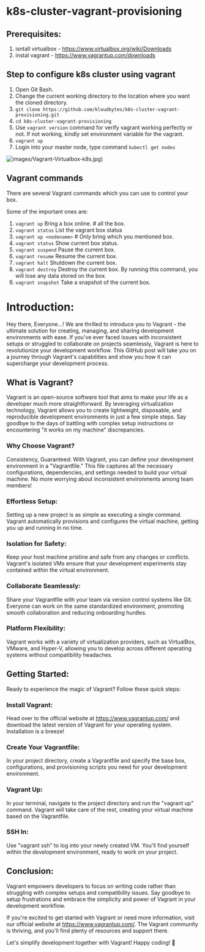 # k8s-cluster-vagrant-provisioning

## Prerequisites:

1. isntall virtualbox - https://www.virtualbox.org/wiki/Downloads
2. instal vagrant - https://www.vagrantup.com/downloads

## Step to configure k8s cluster using vagrant

1. Open Git Bash. 
2. Change the current working directory to the location where you want the cloned directory.
3. `git clone https://github.com/kloudbytes/k8s-cluster-vagrant-provisioning.git`
4. `cd k8s-cluster-vagrant-provisioning`
5.  Use `vagrant version` command for verify vagrant working perfectly or not. If not working, kindly set environment variable for the vagrant.
6.  `vagrant up`
7.  Login into your master node, type command `kubectl get nodes`

![images/Vagrant-Virtualbox-k8s.jpg](https://github.com/kloudbytes/certified-kubernetes-administator/blob/main/images/Vagrant-Virtualbox-k8s.jpg))

## Vagrant commands

There are several Vagrant commands which you can use to control your box.

Some of the important ones are:

1.  `vagrant up` Bring a box online. # all the box.
2.  `vagrant status` List the vagrant box status
3.  `vagrant up <nodename>` # Only bring which you mentioned box.
4.  `vagrant status` Show current box status.
5.  `vagrant suspend` Pause the current box.
6.  `vagrant resume` Resume the current box.
7.  `vagrant halt` Shutdown the current box.
8.  `vagrant destroy` Destroy the current box. By running this command, you will lose any data stored on the box.
9.  `vagrant snapshot` Take a snapshot of the current box.

# Introduction:

Hey there, Everyone...! We are thrilled to introduce you to Vagrant - the ultimate solution for creating, managing, and sharing development environments with ease. If you've ever faced issues with inconsistent setups or struggled to collaborate on projects seamlessly, Vagrant is here to revolutionize your development workflow. This GitHub post will take you on a journey through Vagrant's capabilities and show you how it can supercharge your development process.

## What is Vagrant?
Vagrant is an open-source software tool that aims to make your life as a developer much more straightforward. By leveraging virtualization technology, Vagrant allows you to create lightweight, disposable, and reproducible development environments in just a few simple steps. Say goodbye to the days of battling with complex setup instructions or encountering "it works on my machine" discrepancies.

### Why Choose Vagrant?
Consistency, Guaranteed: With Vagrant, you can define your development environment in a "Vagrantfile." This file captures all the necessary configurations, dependencies, and settings needed to build your virtual machine. No more worrying about inconsistent environments among team members!

###  Effortless Setup: 

Setting up a new project is as simple as executing a single command. Vagrant automatically provisions and configures the virtual machine, getting you up and running in no time.

###  Isolation for Safety: 

Keep your host machine pristine and safe from any changes or conflicts. Vagrant's isolated VMs ensure that your development experiments stay contained within the virtual environment.

###  Collaborate Seamlessly: 

Share your Vagrantfile with your team via version control systems like Git. Everyone can work on the same standardized environment, promoting smooth collaboration and reducing onboarding hurdles.

### Platform Flexibility: 

Vagrant works with a variety of virtualization providers, such as VirtualBox, VMware, and Hyper-V, allowing you to develop across different operating systems without compatibility headaches.

## Getting Started:
Ready to experience the magic of Vagrant? Follow these quick steps:

###  Install Vagrant: 

Head over to the official website at https://www.vagrantup.com/ and download the latest version of Vagrant for your operating system. Installation is a breeze!

###  Create Your Vagrantfile:

In your project directory, create a Vagrantfile and specify the base box, configurations, and provisioning scripts you need for your development environment.

### Vagrant Up:

In your terminal, navigate to the project directory and run the "vagrant up" command. Vagrant will take care of the rest, creating your virtual machine based on the Vagrantfile.

###  SSH In: 
Use "vagrant ssh" to log into your newly created VM. You'll find yourself within the development environment, ready to work on your project.

## Conclusion:

Vagrant empowers developers to focus on writing code rather than struggling with complex setups and compatibility issues. Say goodbye to setup frustrations and embrace the simplicity and power of Vagrant in your development workflow.

If you're excited to get started with Vagrant or need more information, visit our official website at https://www.vagrantup.com/. The Vagrant community is thriving, and you'll find plenty of resources and support there.

Let's simplify development together with Vagrant! Happy coding! 🚀

